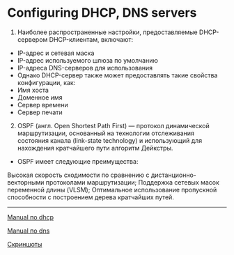 # Configuring DHCP, DNS servers #

1. Наиболее распространенные настройки, предоставляемые DHCP-сервером DHCP-клиентам, включают:
* IP-адрес и сетевая маска
* IP-адрес используемого шлюза по умолчанию
* IP-адреса DNS-серверов для использования
* Однако DHCP-сервер также может предоставлять такие свойства конфигурации, как:
* Имя хоста
* Доменное имя
* Сервер времени
* Сервер печати 

2. OSPF (англ. Open Shortest Path First) — протокол динамической маршрутизации, основанный на технологии отслеживания состояния канала (link-state technology) и использующий для нахождения кратчайшего пути алгоритм Дейкстры.
* OSPF имеет следующие преимущества:

Высокая скорость сходимости по сравнению с дистанционно-векторными протоколами маршрутизации;
Поддержка сетевых масок переменной длины (VLSM);
Оптимальное использование пропускной способности с построением дерева кратчайших путей.


***
[Manual по dhcp](https://ubuntu.com/server/docs/network-dhcp)

[Manual по dns](https://ubuntu.com/server/docs/service-domain-name-service-dns)

[Скриншоты](/m6/task6.2/screenshots.pdf)






